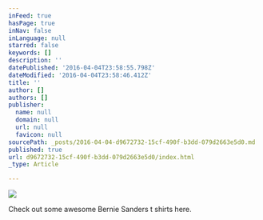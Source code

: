 ```yaml
---
inFeed: true
hasPage: true
inNav: false
inLanguage: null
starred: false
keywords: []
description: ''
datePublished: '2016-04-04T23:58:55.798Z'
dateModified: '2016-04-04T23:58:46.412Z'
title: ''
author: []
authors: []
publisher:
  name: null
  domain: null
  url: null
  favicon: null
sourcePath: _posts/2016-04-04-d9672732-15cf-490f-b3dd-079d2663e5d0.md
published: true
url: d9672732-15cf-490f-b3dd-079d2663e5d0/index.html
_type: Article

---
```

![](https://the-grid-user-content.s3-us-west-2.amazonaws.com/c62deacc-bfbe-4a71-ada2-084ec344961e.jpg)

Check out some awesome Bernie Sanders t shirts here.